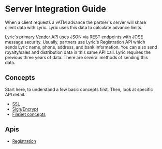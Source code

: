 # Server Integration Guide

When a client requests a vATM advance the partner's server will share client data with Lyric. Lyric uses this data to calculate advance limits.

Lyric's primary [Vendor API](/secure/vendor-api/) uses JSON via REST endpoints with JOSE message security. Usually, partners use Lyric's Registration API which sends Lyric name, phone, address, and bank information. You can also send royalty/sales and distribution data in this same API call. Lyric requires the previous three years of data. There are several methods of sending this data.

## Concepts

Start here, to understand a few basic concepts first. Then, look at specific API detail.

  - [SSL](!Server_Integration/SSL)
  - [Sign/Encrypt](!Server_Integration/Sign_Encrypt)
  - [FileSet concepts](!Server_Integration/FileSets)

## Apis

  - [Registration](!Server_Integration/Apis/upsert_client)

